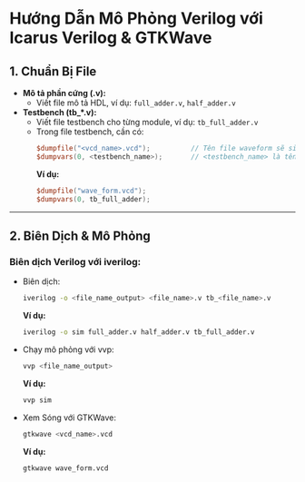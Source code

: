 # Hướng Dẫn Mô Phỏng Verilog với Icarus Verilog & GTKWave

## 1. Chuẩn Bị File

- **Mô tả phần cứng (.v):**
  - Viết file mô tả HDL, ví dụ: `full_adder.v`, `half_adder.v`
- **Testbench (tb_*.v):**
  - Viết file testbench cho từng module, ví dụ: `tb_full_adder.v`
  - Trong file testbench, cần có:
    ```verilog
    $dumpfile("<vcd_name>.vcd");          // Tên file waveform sẽ sinh ra
    $dumpvars(0, <testbench_name>);       // <testbench_name> là tên module testbench
    ```
    **Ví dụ:**
    ```verilog
    $dumpfile("wave_form.vcd");
    $dumpvars(0, tb_full_adder);
    ```

---

## 2. Biên Dịch & Mô Phỏng

### Biên dịch Verilog với iverilog:

  - Biên dịch:
    ```bash
    iverilog -o <file_name_output> <file_name>.v tb_<file_name>.v
    ```
    **Ví dụ:**
    ```bash
    iverilog -o sim full_adder.v half_adder.v tb_full_adder.v
    ```
  - Chạy mô phỏng với vvp:
    ```bash
    vvp <file_name_output>
    ```
    **Ví dụ:**
    ```bash
    vvp sim
    ```
  - Xem Sóng với GTKWave:
    ```bash
    gtkwave <vcd_name>.vcd
    ```
    **Ví dụ:**
    ```bash
    gtkwave wave_form.vcd
    ```

